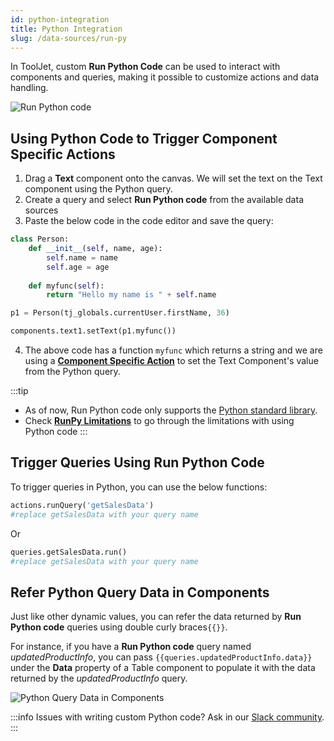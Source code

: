 ```yaml
---
id: python-integration
title: Python Integration
slug: /data-sources/run-py
---
```


In ToolJet, custom **Run Python Code** can be used to interact with components and queries, making it possible to customize actions and data handling.

<img className="screenshot-full" src="/img/datasource-reference/custom-python/add-run-py.png" alt="Run Python code" />

<div style={{paddingTop:'24px'}}>

## Using Python Code to Trigger Component Specific Actions

1. Drag a **Text** component onto the canvas. We will set the text on the Text component using the Python query.
2. Create a query and select **Run Python code** from the available data sources
3. Paste the below code in the code editor and save the query:

```python
class Person:
    def __init__(self, name, age):
        self.name = name
        self.age = age
        
    def myfunc(self):
        return "Hello my name is " + self.name

p1 = Person(tj_globals.currentUser.firstName, 36)

components.text1.setText(p1.myfunc())
```

4. The above code has a function `myfunc` which returns a string and we are using a **[Component Specific Action](/docs/tooljet-concepts/component-specific-actions)** to set the Text Component's value from the Python query. 

:::tip
- As of now, Run Python code only supports the [Python standard library](https://docs.python.org/3/library/).
- Check **[RunPy Limitations](/docs/contributing-guide/troubleshooting/runpy-limitations)** to go through the limitations with using Python code
:::

</div>

<div style={{paddingTop:'24px'}}>

## Trigger Queries Using Run Python Code

To trigger queries in Python, you can use the below functions:

```py
actions.runQuery('getSalesData')
#replace getSalesData with your query name
```
Or
```py
queries.getSalesData.run()
#replace getSalesData with your query name
```
</div>

<div style={{paddingTop:'24px'}}>

## Refer Python Query Data in Components

Just like other dynamic values, you can refer the data returned by **Run Python code** queries using double curly braces`{{}}`.

For instance, if you have a **Run Python code** query named *updatedProductInfo*, you can pass `{{queries.updatedProductInfo.data}}` under the **Data** property of a Table component to populate it with the data returned by the *updatedProductInfo* query. 

<img className="screenshot-full" src="/img/datasource-reference/custom-python/query-data.png" alt="Python Query Data in Components" />

:::info
Issues with writing custom Python code? Ask in our [Slack community](https://www.tooljet.com/slack).
:::

</div>
